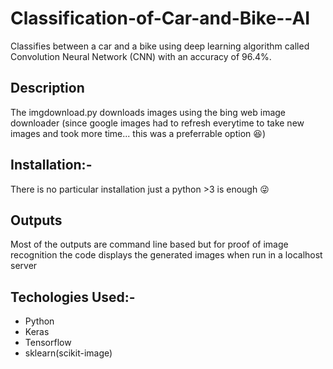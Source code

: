 # Classification-of-Car-and-Bike--AI

   Classifies between a car and a bike using deep learning algorithm called Convolution Neural Network (CNN) with an accuracy of 96.4%.

## Description 
   The imgdownload.py downloads images using the bing web image downloader (since google images had to refresh everytime to take new images and took more time... 
   this was a preferrable option :satisfied:)
   
## Installation:- 
   There is no particular installation just a python >3 is enough :stuck_out_tongue_winking_eye: 

## Outputs 
  Most of the outputs are command line based but for proof of image recognition the code displays the generated images when run in a localhost server
  
## Techologies Used:- 

- Python
- Keras
- Tensorflow
- sklearn(scikit-image)

